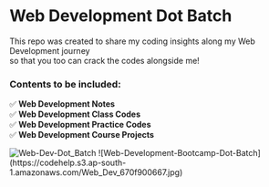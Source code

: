 # Web Development Dot Batch 

This repo was created to share my coding insights along my Web Development journey <br/>so that you too can crack the codes alongside me!
### Contents to be included:
✅
__Web Development Notes__\
✅
__Web Development Class Codes__\
✅
__Web Development Practice Codes__\
✅
__Web Development Course Projects__

<img src="https://codehelp.s3.ap-south-1.amazonaws.com/Web_Dev_670f900667.jpg" alt="Web-Dev-Dot_Batch"/>
![Web-Development-Bootcamp-Dot-Batch](https://codehelp.s3.ap-south-1.amazonaws.com/Web_Dev_670f900667.jpg)
